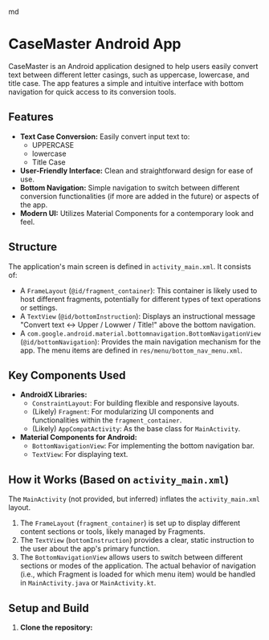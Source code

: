 md
# CaseMaster Android App

CaseMaster is an Android application designed to help users easily convert text between different letter casings, such as uppercase, lowercase, and title case. The app features a simple and intuitive interface with bottom navigation for quick access to its conversion tools.

## Features

*   **Text Case Conversion:** Easily convert input text to:
    *   UPPERCASE
    *   lowercase
    *   Title Case
*   **User-Friendly Interface:** Clean and straightforward design for ease of use.
*   **Bottom Navigation:** Simple navigation to switch between different conversion functionalities (if more are added in the future) or aspects of the app.
*   **Modern UI:** Utilizes Material Components for a contemporary look and feel.

## Structure

The application's main screen is defined in `activity_main.xml`. It consists of:

*   A `FrameLayout` (`@id/fragment_container`): This container is likely used to host different fragments, potentially for different types of text operations or settings.
*   A `TextView` (`@id/bottomInstruction`): Displays an instructional message "Convert text ↔ Upper / Lowwer / Title!" above the bottom navigation.
*   A `com.google.android.material.bottomnavigation.BottomNavigationView` (`@id/bottomNavigation`): Provides the main navigation mechanism for the app. The menu items are defined in `res/menu/bottom_nav_menu.xml`.

## Key Components Used

*   **AndroidX Libraries:**
    *   `ConstraintLayout`: For building flexible and responsive layouts.
    *   (Likely) `Fragment`: For modularizing UI components and functionalities within the `fragment_container`.
    *   (Likely) `AppCompatActivity`: As the base class for `MainActivity`.
*   **Material Components for Android:**
    *   `BottomNavigationView`: For implementing the bottom navigation bar.
    *   `TextView`: For displaying text.

## How it Works (Based on `activity_main.xml`)

The `MainActivity` (not provided, but inferred) inflates the `activity_main.xml` layout.

1.  The `FrameLayout` (`fragment_container`) is set up to display different content sections or tools, likely managed by Fragments.
2.  The `TextView` (`bottomInstruction`) provides a clear, static instruction to the user about the app's primary function.
3.  The `BottomNavigationView` allows users to switch between different sections or modes of the application. The actual behavior of navigation (i.e., which Fragment is loaded for which menu item) would be handled in `MainActivity.java` or `MainActivity.kt`.

## Setup and Build

1.  **Clone the repository:**
    
